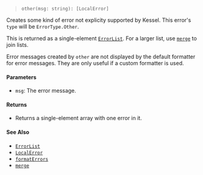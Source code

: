 <!--
 Copyright (c) 2020 Thomas J. Otterson
 
 This software is released under the MIT License.
 https://opensource.org/licenses/MIT
-->

> `other(msg: string): [LocalError]`

Creates some kind of error not explicity supported by Kessel. This error's `type` will be `ErrorType.Other`.

This is returned as a single-element [`ErrorList`](../types/errorlist.md). For a larger list, use [`merge`](merge.md) to join lists.

Error messages created by `other` are not displayed by the default formatter for error messages. They are only useful if a custom formatter is used.

#### Parameters

* `msg`: The error message.

#### Returns

* Returns a single-element array with one error in it.

#### See Also

* [`ErrorList`](../types/errorlist.md)
* [`LocalError`](../types/localerror.md)
* [`formatErrors`](formaterrors.md)
* [`merge`](merge.md)